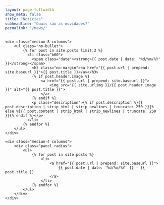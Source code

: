 ```yaml
---
layout: page-fullwidth
show_meta: false
title: "Notícias"
subheadline: "Quais são as novidades?"
permalink: "/news/"
---
```


<div class="row">
    
    <div class="medium-8 columns">
        <ul class="no-bullet">
            {% for post in site.posts limit:3 %}
              <li class="b60">
                <span class="date"><strong>{{ post.date | date: '%d/%m/%Y' }}</strong></span>
                <h3 class="no-margin"><a href="{{ post.url | prepend: site.baseurl }}">{{ post.title }}</a></h3>
                {% if post.header.image %}
                    <a href="{{ post.url | prepend: site.baseurl }}">
                        <img src="{{ site.urlimg }}/{{ post.header.image }}" alt="{{ post.title }}">
                    </a>
                {% endif %}
                <p class="description">{% if post.description %}{{ post.description | strip_html | strip_newlines | truncate: 250 }}{% else %}{{ post.content | strip_html | strip_newlines | truncate: 250 }}{% endif %}</p>
              </li>
            {% endfor %}
        </ul>
    </div>

    <div class="medium-4 columns">
        <div class="panel radius">
            <ul>
                {% for post in site.posts %}
                    <li>
                        <a href="{{ post.url | prepend: site.baseurl }}">
                            {{ post.date | date: '%d/%m/%Y' }} - {{ post.title }}
                        </a>
                    </li>
                {% endfor %}
            </ul>
        </div>
    </div>
</div>